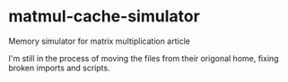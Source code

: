 # matmul-cache-simulator
Memory simulator for matrix multiplication article

I'm still in the process of moving the files from their origonal home, fixing broken imports and scripts.


